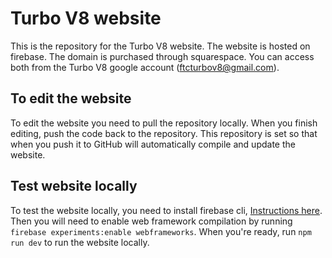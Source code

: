 # Turbo V8 website
This is the repository for the Turbo V8 website. The website is hosted on firebase. The domain is purchased through squarespace. You can access both from the Turbo V8 google account (ftcturbov8@gmail.com).

## To edit the website

To edit the website you need to pull the repository locally. When you finish editing, push the code back to the repository. This repository is set so that when you push it to GitHub will automatically compile and update the website.

## Test website locally

To test the website locally, you need to install firebase cli, [Instructions here](https://firebase.google.com/docs/cli). Then you will need to enable web framework compilation by running `firebase experiments:enable webframeworks`. When you're ready, run `npm run dev` to run the website locally.
